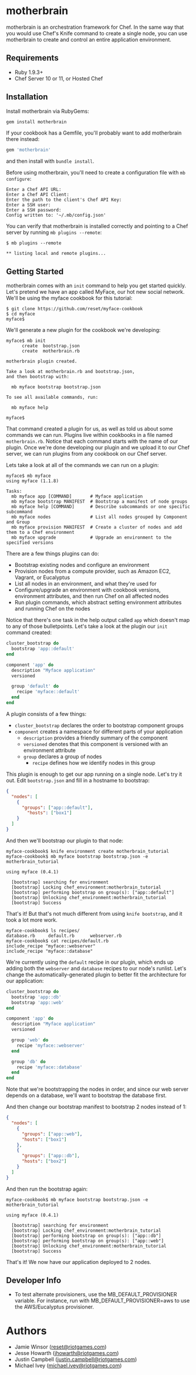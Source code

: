 # motherbrain

motherbrain is an orchestration framework for Chef. In the same way that you
would use Chef's Knife command to create a single node, you can use
motherbrain to create and control an entire application environment.

## Requirements

* Ruby 1.9.3+
* Chef Server 10 or 11, or Hosted Chef

## Installation

Install motherbrain via RubyGems:

```sh
gem install motherbrain
```

If your cookbook has a Gemfile, you'll probably want to add motherbrain there
instead:

```ruby
gem 'motherbrain'
```

and then install with `bundle install`.

Before using motherbrain, you'll need to create a configuration file with `mb
configure`:

```
Enter a Chef API URL:
Enter a Chef API Client:
Enter the path to the client's Chef API Key:
Enter a SSH user:
Enter a SSH password:
Config written to: '~/.mb/config.json'
```

You can verify that motherbrain is installed correctly and pointing to a Chef
server by running `mb plugins --remote`:

```
$ mb plugins --remote

** listing local and remote plugins...

```

## Getting Started

motherbrain comes with an `init` command to help you get started quickly. Let's
pretend we have an app called MyFace, our hot new social network. We'll
be using the myface cookbook for this tutorial:

```
$ git clone https://github.com/reset/myface-cookbook
$ cd myface
myface$
```

We'll generate a new plugin for the cookbook we're developing:

```
myface$ mb init
      create  bootstrap.json
      create  motherbrain.rb

motherbrain plugin created.

Take a look at motherbrain.rb and bootstrap.json,
and then bootstrap with:

  mb myface bootstrap bootstrap.json

To see all available commands, run:

  mb myface help

myface$
```

That command created a plugin for us, as well as told us about some commands we
can run. Plugins live within cookbooks in a file named `motherbrain.rb`. Notice
that each command starts with the name of our plugin. Once we're done
developing our plugin and we upload it to our Chef server, we can run plugins
from any cookbook on our Chef server.

Lets take a look at all of the commands we can run on a plugin:

```
myface$ mb myface
using myface (1.1.8)

Tasks:
  mb myface app [COMMAND]       # Myface application
  mb myface bootstrap MANIFEST  # Bootstrap a manifest of node groups
  mb myface help [COMMAND]      # Describe subcommands or one specific subcommand
  mb myface nodes               # List all nodes grouped by Component and Group
  mb myface provision MANIFEST  # Create a cluster of nodes and add them to a Chef environment
  mb myface upgrade             # Upgrade an environment to the specified versions
```

There are a few things plugins can do:

* Bootstrap existing nodes and configure an environment
* Provision nodes from a compute provider, such as Amazon EC2, Vagrant, or
  Eucalyptus
* List all nodes in an environment, and what they're used for
* Configure/upgrade an environment with cookbook versions, environment
  attributes, and then run Chef on all affected nodes
* Run plugin commands, which abstract setting environment attributes and
  running Chef on the nodes

Notice that there's one task in the help output called `app` which doesn't map
to any of those bulletpoints. Let's take a look at the plugin our `init`
command created:

```rb
cluster_bootstrap do
  bootstrap 'app::default'
end

component 'app' do
  description "Myface application"
  versioned

  group 'default' do
    recipe 'myface::default'
  end
end
```

A plugin consists of a few things:

* `cluster_bootstrap` declares the order to bootstrap component groups
* `component` creates a namespace for different parts of your application
  * `description` provides a friendly summary of the component
  * `versioned` denotes that this component is versioned with an environment
    attribute
  * `group` declares a group of nodes
    * `recipe` defines how we identify nodes in this group

This plugin is enough to get our app running on a single node. Let's try it out.
Edit `bootstrap.json` and fill in a hostname to bootstrap:

```json
{
  "nodes": [
    {
      "groups": ["app::default"],
        "hosts": ["box1"]
    }
  ]
}
```

And then we'll bootstrap our plugin to that node:

```
myface-cookbook$ knife environment create motherbrain_tutorial
myface-cookbook$ mb myface bootstrap bootstrap.json -e motherbrain_tutorial

using myface (0.4.1)

  [bootstrap] searching for environment
  [bootstrap] Locking chef_environment:motherbrain_tutorial
  [bootstrap] performing bootstrap on group(s): ["app::default"]
  [bootstrap] Unlocking chef_environment:motherbrain_tutorial
  [bootstrap] Success
```

That's it! But that's not much different from using `knife bootstrap`, and it
took a lot more work.

```
myface-cookbook$ ls recipes/
database.rb     default.rb      webserver.rb
myface-cookbook$ cat recipes/default.rb
include_recipe "myface::webserver"
include_recipe "myface::database"
```

We're currently using the `default` recipe in our plugin, which ends up adding
both the `webserver` and `database` recipes to our node's runlist. Let's change
the automatically-generated plugin to better fit the architecture for our
application:

```rb
cluster_bootstrap do
  bootstrap 'app::db'
  bootstrap 'app::web'
end

component 'app' do
  description "Myface application"
  versioned

  group 'web' do
    recipe 'myface::webserver'
  end

  group 'db' do
    recipe 'myface::database'
  end
end
```

Note that we're bootstrapping the nodes in order, and since our web server
depends on a database, we'll want to bootstrap the database first.

And then change our bootstrap manifest to bootstrap 2 nodes instead of 1:

```json
{
  "nodes": [
    {
      "groups": ["app::web"],
      "hosts": ["box1"]
    },
    {
      "groups": ["app::db"],
      "hosts": ["box2"]
    }
  ]
}
```

And then run the bootstrap again:

```
myface-cookbook$ mb myface bootstrap bootstrap.json -e motherbrain_tutorial

using myface (0.4.1)

  [bootstrap] searching for environment
  [bootstrap] Locking chef_environment:motherbrain_tutorial
  [bootstrap] performing bootstrap on group(s): ["app::db"]
  [bootstrap] performing bootstrap on group(s): ["app::web"]
  [bootstrap] Unlocking chef_environment:motherbrain_tutorial
  [bootstrap] Success
```

That's it! We now have our application deployed to 2 nodes.

## Developer Info

* To test alternate provisioners, use the MB_DEFAULT_PROVISIONER
  variable. For instance, run with MB_DEFAULT_PROVISIONER=aws to use
  the AWS/Eucalyptus provisioner.

# Authors

* Jamie Winsor (<reset@riotgames.com>)
* Jesse Howarth (<jhowarth@riotgames.com>)
* Justin Campbell (<justin.campbell@riotgames.com>)
* Michael Ivey (<michael.ivey@riotgames.com>)
